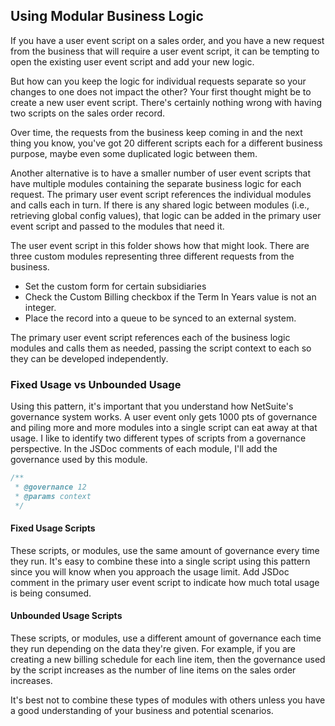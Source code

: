 ## Using Modular Business Logic

If you have a user event script on a sales order, and you have a new request from the business that will require a user event script, it can be tempting to open the existing user event script and add your new logic.

But how can you keep the logic for individual requests separate so your changes to one does not impact the other?  Your first thought might be to create a new user event script.  There's certainly nothing wrong with having two scripts on the sales order record.  

Over time, the requests from the business keep coming in and the next thing you know, you've got 20 different scripts each for a different business purpose, maybe even some duplicated logic between them.

Another alternative is to have a smaller number of user event scripts that have multiple modules containing the separate business logic for each request.  The primary user event script references the individual modules and calls each in turn.  If there is any shared logic between modules (i.e., retrieving global config values), that logic can be added in the primary user event script and passed to the modules that need it.

The user event script in this folder shows how that might look.  There are three custom modules representing three different requests from the business.
* Set the custom form for certain subsidiaries
* Check the Custom Billing checkbox if the Term In Years value is not an integer.
* Place the record into a queue to be synced to an external system.

The primary user event script references each of the business logic modules and calls them as needed, passing the script context to each so they can be developed independently.

### Fixed Usage vs Unbounded Usage

Using this pattern, it's important that you understand how NetSuite's governance system works.  A user event only gets 1000 pts of governance and piling more and more modules into a single script can eat away at that usage.  I like to identify two different types of scripts from a governance perspective.  In the JSDoc comments of each module, I'll add the governance used by this module.
```javascript
/**
 * @governance 12
 * @params context
 */
```

#### Fixed Usage Scripts

These scripts, or modules, use the same amount of governance every time they run.  It's easy to combine these into a single script using this pattern since you will know when you approach the usage limit.  Add JSDoc comment in the primary user event script to indicate how much total usage is being consumed.

#### Unbounded Usage Scripts

These scripts, or modules, use a different amount of governance each time they run depending on the data they're given.  For example, if you are creating a new billing schedule for each line item, then the governance used by the script increases as the number of line items on the sales order increases.

It's best not to combine these types of modules with others unless you have a good understanding of your business and potential scenarios.
